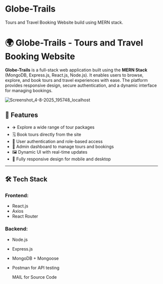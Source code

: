 # Globe-Trails
Tours and Travel Booking Website build using MERN stack.
# 🌍 Globe-Trails - Tours and Travel Booking Website

**Globe-Trails** is a full-stack web application built using the **MERN Stack** (MongoDB, Express.js, React.js, Node.js). It enables users to browse, explore, and book tours and travel experiences with ease. The platform provides responsive design, secure authentication, and a dynamic interface for managing bookings.



![Screenshot_4-8-2025_195748_localhost](https://github.com/user-attachments/assets/688d53ab-6b5e-42ab-9c27-b906b152c58f)





## 🚀 Features
- ✈️ Explore a wide range of tour packages
- 🗓️ Book tours directly from the site
- 🔐 User authentication and role-based access
- 🧳 Admin dashboard to manage tours and bookings
- 🖼️ Dynamic UI with real-time updates
- 📱 Fully responsive design for mobile and desktop

---

## 🛠️ Tech Stack

### Frontend:
- React.js
- Axios
- React Router
### Backend:
- Node.js
- Express.js
- MongoDB + Mongoose
- Postman for API testing

  MAIL for Source Code
  

